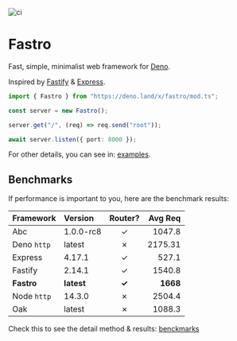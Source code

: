 ![ci](https://github.com/fastrojs/fastro-server/workflows/ci/badge.svg)
# Fastro
Fast, simple, minimalist web framework for [Deno](https://deno.land/). 

Inspired by [Fastify](https://www.fastify.io/) & [Express](https://expressjs.com/).

```ts
import { Fastro } from "https://deno.land/x/fastro/mod.ts";

const server = new Fastro();

server.get("/", (req) => req.send("root"));

await server.listen({ port: 8000 });

```

For other details, you can see in: [examples](https://github.com/fastrojs/fastro-server/tree/master/examples).

## Benchmarks
If performance is important to you, here are the benchmark results:

| Framework | Version | Router? | Avg Req |
| :-- | :-- | :--: | --: |
| Abc | 1.0.0-rc8 | &#10003; | 1047.8 |
| Deno `http` | latest | &#10007; | 2175.31 |
| Express | 4.17.1 | &#10003; | 527.1 |
| Fastify | 2.14.1 | &#10003; | 1540.8 |
| **Fastro** | **latest** | **&#10003;** | **1668**  |
| Node `http` | 14.3.0 | &#10007; | 2504.4 |
| Oak | latest | &#10007; | 1088.3 |

Check this to see the detail method & results: [benckmarks](https://github.com/fastrojs/fastro-server/tree/master/benchmarks)

